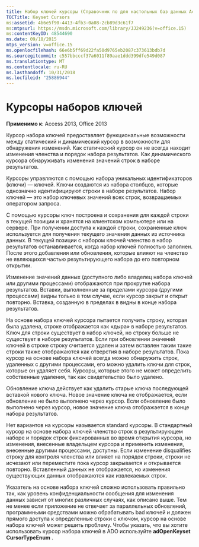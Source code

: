 ```yaml
---
title: Набор ключей курсоры (Справочник по для настольных баз данных Access)
TOCTitle: Keyset Cursors
ms:assetid: 4b6e5f90-4413-4fb3-0a08-2cb89d3c61f7
ms:mtpsurl: https://msdn.microsoft.com/library/JJ249236(v=office.15)
ms:contentKeyID: 48544690
ms.date: 09/18/2015
mtps_version: v=office.15
ms.openlocfilehash: 66e6b5ff69d22fa50d9765eb2087c373613bdb7d
ms.sourcegitcommit: c557bbcccf37a6011f89aae1ddd399dfe549d087
ms.translationtype: MT
ms.contentlocale: ru-RU
ms.lasthandoff: 10/31/2018
ms.locfileid: "25886944"
---
```

# <a name="keyset-cursors"></a>Курсоры наборов ключей


**Применимо к**: Access 2013, Office 2013

Курсор набора ключей предоставляет функциональные возможности между статический и динамический курсор в возможности для обнаружения изменений. Как статический курсор он не всегда находит изменения членства и порядок набора результатов. Как динамического курсора обнаруживать изменения значений строк в наборе результатов.

Курсоры управляются с помощью набора уникальных идентификаторов (ключи) — ключей. Ключи создаются из набора столбцов, которые однозначно идентифицируют строки в наборе результатов. Набор ключей — это набор ключевых значений всех строк, возвращаемых оператором запроса.

С помощью курсоры ключ построена и сохранения для каждой строки в текущей позиции и хранятся на клиентском компьютере или на сервере. При получении доступа к каждой строки, сохраненные ключ используется для получения текущего значения данных из источника данных. В текущей позиции с набором ключей членство в набор результатов останавливается, когда набор ключей полностью заполнен. После этого добавления или обновления, которые влияют на членство не являющихся частью результирующего набора до его повторном открытии.

Изменение значений данных (доступного либо владелец набора ключей или другими процессами) отображаются при прокрутке набора результатов. Вставки, выполненные за пределами курсора (другими процессами) видны только в том случае, если курсор закрыт и открыт повторно. Вставка, созданную в пределах в видны в конце набора результатов.

На основе набора ключей курсора пытается получить строку, которая была удалена, строке отображается как «дыра» в наборе результатов. Ключ для строки существует в набор ключей, но строку больше не существует в наборе результатов. Если при обновлении значений ключей в строке строку считается удален и затем вставлен таким такие строки также отображаются как отверстия в наборе результатов. Пока курсор на основе набора ключей всегда можно обнаружить строк, удаленных с другими процессами, его можно удалить ключи для строк, которые он удаляет себя. Курсоры, которые этого не может определить собственные удаления, так как свидетельство было удалено.

Обновление ключа действует как удалить старые ключа последующей вставкой нового ключа. Новое значение ключа не отображается, если обновление не было выполнено через курсор. Если обновление было выполнено через курсор, новое значение ключа отображается в конце набора результатов.

Нет вариантов на курсоры называется standard курсоры. В стандартный курсор на основе набора ключей членство строк в результирующем наборе и порядок строк фиксированных во время открытия курсора, но изменения, внесенные владельцем курсора и применить изменения, внесенные другими процессами, доступны. Если изменение disqualifies строку для контроля членства или влияет на порядок строки, строки не исчезают или переместите пока курсор закрывается и открывается повторно. Вставленный данных не отображается, но изменения существующих данных отображаются как извлекаемых строк.

Указатель на основе набора ключей сложно использовать правильно так, как уровень конфиденциальности сообщения для изменения данных зависит от многих различных случаях, как описано выше. Тем не менее если приложение не отвечает за параллельных обновлений, программными средствами можно обрабатывать bad ключей и должен прямого доступа к определенные строки с ключом, курсор на основе набора ключей может решить проблему. Чтобы указать, что вы хотите использовать курсор набора ключей в ADO используйте **adOpenKeyset** **CursorTypeEnum** .

